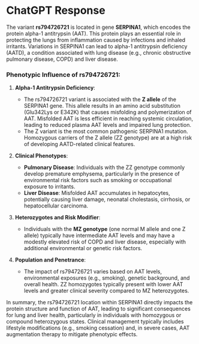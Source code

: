 # ChatGPT Response

The variant **rs794726721** is located in gene **SERPINA1**, which encodes the protein alpha-1 antitrypsin (AAT). This protein plays an essential role in protecting the lungs from inflammation caused by infections and inhaled irritants. Variations in SERPINA1 can lead to alpha-1 antitrypsin deficiency (AATD), a condition associated with lung disease (e.g., chronic obstructive pulmonary disease, COPD) and liver disease.

### Phenotypic Influence of rs794726721:
1. **Alpha-1 Antitrypsin Deficiency**:
   - The rs794726721 variant is associated with the **Z allele** of the SERPINA1 gene. This allele results in an amino acid substitution (Glu342Lys or E342K) that causes misfolding and polymerization of AAT. Misfolded AAT is less efficient in reaching systemic circulation, leading to reduced plasma AAT levels and impaired lung protection.
   - The Z variant is the most common pathogenic SERPINA1 mutation. Homozygous carriers of the Z allele (ZZ genotype) are at a high risk of developing AATD-related clinical features.

2. **Clinical Phenotypes**:
   - **Pulmonary Disease**: Individuals with the ZZ genotype commonly develop premature emphysema, particularly in the presence of environmental risk factors such as smoking or occupational exposure to irritants.
   - **Liver Disease**: Misfolded AAT accumulates in hepatocytes, potentially causing liver damage, neonatal cholestasis, cirrhosis, or hepatocellular carcinoma.

3. **Heterozygotes and Risk Modifier**:
   - Individuals with the **MZ genotype** (one normal M allele and one Z allele) typically have intermediate AAT levels and may have a modestly elevated risk of COPD and liver disease, especially with additional environmental or genetic risk factors.

4. **Population and Penetrance**:
   - The impact of rs794726721 varies based on AAT levels, environmental exposures (e.g., smoking), genetic background, and overall health. ZZ homozygotes typically present with lower AAT levels and greater clinical severity compared to MZ heterozygotes.

In summary, the rs794726721 location within SERPINA1 directly impacts the protein structure and function of AAT, leading to significant consequences for lung and liver health, particularly in individuals with homozygous or compound heterozygous states. Clinical management typically includes lifestyle modifications (e.g., smoking cessation) and, in severe cases, AAT augmentation therapy to mitigate phenotypic effects.